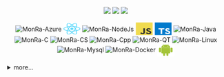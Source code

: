 <!--Hello
<h2><img src="https://emojis.slackmojis.com/emojis/images/1531849430/4246/blob-sunglasses.gif?1531849430" width="30"/> Hi 👋 , I'm MonRá! <img src="https://media.giphy.com/media/12oufCB0MyZ1Go/giphy.gif" width="50"></h2>
-->

<div>
  </p>
  <div align="center">
   <a href="https://www.facebook.com/ramon.chaib" target="_blank"><img src="https://img.shields.io/badge/-Facebook-%230077B5?style=for-the-badge&logo=facebook&logoColor=white" target="_blank"></a> 
  <a href="https://www.instagram.com/monrapps/" target="_blank"><img src="https://img.shields.io/badge/-Instagram-%23E4405F?style=for-the-badge&logo=instagram&logoColor=white" target="_blank"></a>
  <a href="https://www.linkedin.com/in/ramon-chaib-27007635/" target="_blank"><img src="https://img.shields.io/badge/-LinkedIn-%230077B5?style=for-the-badge&logo=linkedin&logoColor=white" target="_blank"></a>   
</div>
  
 <div style="display: inline_block" align="center"><br>
  <img align="center" alt="MonRa-Azure" height="30" width="40" src="https://cdn.jsdelivr.net/gh/devicons/devicon/icons/azure/azure-original.svg">
  <img align="center" alt="MonRa-React" height="30" width="40" src="https://raw.githubusercontent.com/devicons/devicon/master/icons/react/react-original.svg">
  <img align="center" alt="MonRa-NodeJs" height="30" width="40" src="https://cdn.jsdelivr.net/gh/devicons/devicon/icons/nodejs/nodejs-original.svg">
  <img align="center" alt="MonRa-Js" height="30" width="40" src="https://raw.githubusercontent.com/devicons/devicon/master/icons/javascript/javascript-original.svg">     <img align="center" alt="MonRa-Ts" height="30" width="40" src="https://raw.githubusercontent.com/devicons/devicon/master/icons/typescript/typescript-original.svg">
  <img align="center" alt="MonRa-Java" height="30" width="40" src="https://cdn.jsdelivr.net/gh/devicons/devicon/icons/java/java-original.svg">
  <img align="center" alt="MonRa-C" height="30" width="40" src="https://cdn.jsdelivr.net/gh/devicons/devicon/icons/c/c-original.svg">
  <img align="center" alt="MonRa-CS" height="30" width="40" src="https://cdn.jsdelivr.net/gh/devicons/devicon/icons/csharp/csharp-original.svg">
  <img align="center" alt="MonRa-Cpp" height="30" width="40" src="https://cdn.jsdelivr.net/gh/devicons/devicon/icons/cplusplus/cplusplus-original.svg">
  <img align="center" alt="MonRa-QT" height="30" width="40" src="https://cdn.jsdelivr.net/gh/devicons/devicon/icons/qt/qt-original.svg">
  <img align="center" alt="MonRa-Linux" height="30" width="40" src="https://cdn.jsdelivr.net/gh/devicons/devicon/icons/linux/linux-original.svg">
  <img align="center" alt="MonRa-Mysql" height="30" width="40" src="https://cdn.jsdelivr.net/gh/devicons/devicon/icons/mysql/mysql-original.svg">
  <img align="center" alt="MonRa-Docker" height="30" width="40" src="https://cdn.jsdelivr.net/gh/devicons/devicon/icons/docker/docker-original.svg">  
  <img align="center" alt="MonRa-Android" height="30" width="40" src="https://github.com/devicons/devicon/blob/master/icons/android/android-original.svg">
  
</div>
</a>

</br>
<!--
[![github activity graph](https://activity-graph.herokuapp.com/graph?username=monrapps&theme=chartreuse-dark)](https://github.com/monrapps/)
-->
<div>
<details>
      <summary>more...</summary>
      
<!--
### <img src="https://media.giphy.com/media/VgCDAzcKvsR6OM0uWg/giphy.gif" width="50"> A little more about me...  

```javascript
const monra = {
    pronouns: "He" | "Him",
    code: ["any"],
    askMeAbout: ["any"],
    technologies: {
        backEnd: {
            js: ["any"],
        },
        mobileApp: {
            native: ["Android Development"]
        },
        devOps: ["AWS", "Docker🐳", "Route53", "Nginx"],
        databases: ["mongo", "MySql", "sqlite"],
        misc: ["Firebase", "Socket.IO", "selenium", "open-cv", "php", "SuiteApp"]
    },
    architecture: ["Serverless Architecture", "Progressive web applications", "Single page applications"],
    currentFocus: "Building Robots to ease opertations",
    funFact: "There are two ways to write error-free programs; only the third one works"
};
```
-->

---
<!--START_SECTION:waka-->
![Code Time](http://img.shields.io/badge/Code%20Time-1%2C205%20hrs%2021%20mins-blue)

![Profile Views](http://img.shields.io/badge/Profile%20Views-0-blue)

![Lines of code](https://img.shields.io/badge/From%20Hello%20World%20I%27ve%20Written-3.3%20million%20lines%20of%20code-blue)

**🐱 My GitHub Data** 

> 📦 64.8 kB Used in GitHub's Storage 
 > 
> 🏆 2,478 Contributions in the Year 2025
 > 
> 🚫 Not Opted to Hire
 > 
> 📜 24 Public Repositories 
 > 
> 🔑 20 Private Repositories 
 > 
**I'm an Early 🐤** 

```text
🌞 Morning                9317 commits        ████████░░░░░░░░░░░░░░░░░   33.00 % 
🌆 Daytime                12067 commits       ███████████░░░░░░░░░░░░░░   42.74 % 
🌃 Evening                4235 commits        ████░░░░░░░░░░░░░░░░░░░░░   15.00 % 
🌙 Night                  2616 commits        ██░░░░░░░░░░░░░░░░░░░░░░░   09.27 % 
```
📅 **I'm Most Productive on Thursday** 

```text
Monday                   5174 commits        █████░░░░░░░░░░░░░░░░░░░░   18.32 % 
Tuesday                  5166 commits        █████░░░░░░░░░░░░░░░░░░░░   18.30 % 
Wednesday                5317 commits        █████░░░░░░░░░░░░░░░░░░░░   18.83 % 
Thursday                 6124 commits        █████░░░░░░░░░░░░░░░░░░░░   21.69 % 
Friday                   4018 commits        ████░░░░░░░░░░░░░░░░░░░░░   14.23 % 
Saturday                 1373 commits        █░░░░░░░░░░░░░░░░░░░░░░░░   04.86 % 
Sunday                   1063 commits        █░░░░░░░░░░░░░░░░░░░░░░░░   03.76 % 
```


📊 **This Week I Spent My Time On** 

```text
🕑︎ Time Zone: America/Sao_Paulo

💬 Programming Languages: 
Other                    12 hrs 6 mins       █████████████████░░░░░░░░   67.28 % 
Bash                     2 hrs 26 mins       ███░░░░░░░░░░░░░░░░░░░░░░   13.60 % 
Makefile                 1 hr 6 mins         ██░░░░░░░░░░░░░░░░░░░░░░░   06.20 % 
Markdown                 43 mins             █░░░░░░░░░░░░░░░░░░░░░░░░   04.06 % 
XML                      28 mins             █░░░░░░░░░░░░░░░░░░░░░░░░   02.64 % 

🔥 Editors: 
VS Code                  18 hrs              █████████████████████████   100.00 % 

🐱‍💻 Projects: 
gww-v6i                  13 hrs 10 mins      ██████████████████░░░░░░░   73.18 % 
gww-v6i_jiga             2 hrs 31 mins       ████░░░░░░░░░░░░░░░░░░░░░   14.06 % 
Markdown                 44 mins             █░░░░░░░░░░░░░░░░░░░░░░░░   04.13 % 
buildroot                26 mins             █░░░░░░░░░░░░░░░░░░░░░░░░   02.46 % 
kernel                   18 mins             ░░░░░░░░░░░░░░░░░░░░░░░░░   01.73 % 

💻 Operating System: 
WSL                      17 hrs 15 mins      ████████████████████████░   95.87 % 
Windows                  44 mins             █░░░░░░░░░░░░░░░░░░░░░░░░   04.13 % 
```

**I Mostly Code in C++** 

```text
C                        15 repos            ████░░░░░░░░░░░░░░░░░░░░░   17.24 % 
JavaScript               9 repos             ███░░░░░░░░░░░░░░░░░░░░░░   10.34 % 
Python                   9 repos             ███░░░░░░░░░░░░░░░░░░░░░░   10.34 % 
Shell                    6 repos             ██░░░░░░░░░░░░░░░░░░░░░░░   06.90 % 
HTML                     6 repos             ██░░░░░░░░░░░░░░░░░░░░░░░   06.90 % 
```



**Timeline**

![Lines of Code chart](https://raw.githubusercontent.com/monrapps/monrapps/master/assets/bar_graph.png)


 Last Updated on 20/06/2025 14:05:06 UTC
<!--END_SECTION:waka-->
